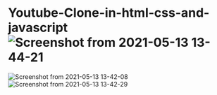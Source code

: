 # Youtube-Clone-in-html-css-and-javascript![Screenshot from 2021-05-13 13-44-21](https://user-images.githubusercontent.com/62344675/118098327-618c3180-b3f1-11eb-9fb4-ac149fd703d0.png)

![Screenshot from 2021-05-13 13-42-08](https://user-images.githubusercontent.com/62344675/118098198-3bff2800-b3f1-11eb-88a5-5aeadb7340ae.png)
![Screenshot from 2021-05-13 13-42-29](https://user-images.githubusercontent.com/62344675/118098207-3efa1880-b3f1-11eb-8b6f-566f2e5542ce.png)
